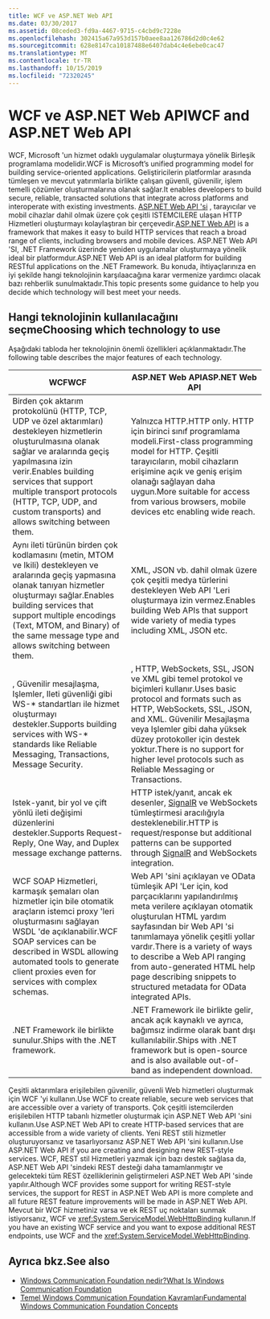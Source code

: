 ```yaml
---
title: WCF ve ASP.NET Web API
ms.date: 03/30/2017
ms.assetid: 08ceded3-fd9a-4467-9715-c4cbd9c7228e
ms.openlocfilehash: 302415a67a953d157b0aee8aa126786d2d0c4e62
ms.sourcegitcommit: 628e8147ca10187488e6407dab4c4e6ebe0cac47
ms.translationtype: MT
ms.contentlocale: tr-TR
ms.lasthandoff: 10/15/2019
ms.locfileid: "72320245"
---
```

# <a name="wcf-and-aspnet-web-api"></a><span data-ttu-id="5d30a-102">WCF ve ASP.NET Web API</span><span class="sxs-lookup"><span data-stu-id="5d30a-102">WCF and ASP.NET Web API</span></span>
<span data-ttu-id="5d30a-103">WCF, Microsoft 'un hizmet odaklı uygulamalar oluşturmaya yönelik Birleşik programlama modelidir.</span><span class="sxs-lookup"><span data-stu-id="5d30a-103">WCF is Microsoft’s unified programming model for building service-oriented applications.</span></span> <span data-ttu-id="5d30a-104">Geliştiricilerin platformlar arasında tümleşen ve mevcut yatırımlarla birlikte çalışan güvenli, güvenilir, işlem temelli çözümler oluşturmalarına olanak sağlar.</span><span class="sxs-lookup"><span data-stu-id="5d30a-104">It enables developers to build secure, reliable, transacted solutions that integrate across platforms and interoperate with existing investments.</span></span> <span data-ttu-id="5d30a-105">[ASP.NET Web API 'si](https://www.asp.net/web-api) , tarayıcılar ve mobil cihazlar dahil olmak üzere çok çeşitli ISTEMCILERE ulaşan HTTP Hizmetleri oluşturmayı kolaylaştıran bir çerçevedir.</span><span class="sxs-lookup"><span data-stu-id="5d30a-105">[ASP.NET Web API](https://www.asp.net/web-api) is a framework that makes it easy to build HTTP services that reach a broad range of clients, including browsers and mobile devices.</span></span> <span data-ttu-id="5d30a-106">ASP.NET Web API 'SI, .NET Framework üzerinde yeniden uygulamalar oluşturmaya yönelik ideal bir platformdur.</span><span class="sxs-lookup"><span data-stu-id="5d30a-106">ASP.NET Web API is an ideal platform for building RESTful applications on the .NET Framework.</span></span> <span data-ttu-id="5d30a-107">Bu konuda, ihtiyaçlarınıza en iyi şekilde hangi teknolojinin karşılaacağına karar vermenize yardımcı olacak bazı rehberlik sunulmaktadır.</span><span class="sxs-lookup"><span data-stu-id="5d30a-107">This topic presents some guidance to help you decide which technology will best meet your needs.</span></span>  
  
## <a name="choosing-which-technology-to-use"></a><span data-ttu-id="5d30a-108">Hangi teknolojinin kullanılacağını seçme</span><span class="sxs-lookup"><span data-stu-id="5d30a-108">Choosing which technology to use</span></span>  
 <span data-ttu-id="5d30a-109">Aşağıdaki tabloda her teknolojinin önemli özellikleri açıklanmaktadır.</span><span class="sxs-lookup"><span data-stu-id="5d30a-109">The following table describes the major features of each technology.</span></span>  
  
|<span data-ttu-id="5d30a-110">WCF</span><span class="sxs-lookup"><span data-stu-id="5d30a-110">WCF</span></span>|<span data-ttu-id="5d30a-111">ASP.NET Web API</span><span class="sxs-lookup"><span data-stu-id="5d30a-111">ASP.NET Web API</span></span>|  
|---------|---------------------|  
|<span data-ttu-id="5d30a-112">Birden çok aktarım protokolünü (HTTP, TCP, UDP ve özel aktarımları) destekleyen hizmetlerin oluşturulmasına olanak sağlar ve aralarında geçiş yapılmasına izin verir.</span><span class="sxs-lookup"><span data-stu-id="5d30a-112">Enables building services that support multiple transport protocols (HTTP, TCP, UDP, and custom transports) and allows switching between them.</span></span>|<span data-ttu-id="5d30a-113">Yalnızca HTTP.</span><span class="sxs-lookup"><span data-stu-id="5d30a-113">HTTP only.</span></span> <span data-ttu-id="5d30a-114">HTTP için birinci sınıf programlama modeli.</span><span class="sxs-lookup"><span data-stu-id="5d30a-114">First-class programming model for HTTP.</span></span> <span data-ttu-id="5d30a-115">Çeşitli tarayıcıların, mobil cihazların erişimine açık ve geniş erişim olanağı sağlayan daha uygun.</span><span class="sxs-lookup"><span data-stu-id="5d30a-115">More suitable for access from various browsers, mobile devices etc enabling wide reach.</span></span>|  
|<span data-ttu-id="5d30a-116">Aynı ileti türünün birden çok kodlamasını (metin, MTOM ve Ikili) destekleyen ve aralarında geçiş yapmasına olanak tanıyan hizmetler oluşturmayı sağlar.</span><span class="sxs-lookup"><span data-stu-id="5d30a-116">Enables building services that support multiple encodings (Text, MTOM, and Binary) of the same message type and allows switching between them.</span></span>|<span data-ttu-id="5d30a-117">XML, JSON vb. dahil olmak üzere çok çeşitli medya türlerini destekleyen Web API 'Leri oluşturmaya izin vermez.</span><span class="sxs-lookup"><span data-stu-id="5d30a-117">Enables building Web APIs that support wide variety of media types including XML, JSON etc.</span></span>|  
|<span data-ttu-id="5d30a-118">, Güvenilir mesajlaşma, Işlemler, Ileti güvenliği gibi WS-\* standartları ile hizmet oluşturmayı destekler.</span><span class="sxs-lookup"><span data-stu-id="5d30a-118">Supports building services with WS-\* standards like Reliable Messaging, Transactions, Message Security.</span></span>|<span data-ttu-id="5d30a-119">, HTTP, WebSockets, SSL, JSON ve XML gibi temel protokol ve biçimleri kullanır.</span><span class="sxs-lookup"><span data-stu-id="5d30a-119">Uses basic protocol and formats such as HTTP, WebSockets, SSL, JSON, and XML.</span></span> <span data-ttu-id="5d30a-120">Güvenilir Mesajlaşma veya Işlemler gibi daha yüksek düzey protokoller için destek yoktur.</span><span class="sxs-lookup"><span data-stu-id="5d30a-120">There is no support for higher level protocols such as Reliable Messaging or Transactions.</span></span>|  
|<span data-ttu-id="5d30a-121">Istek-yanıt, bir yol ve çift yönlü ileti değişimi düzenlerini destekler.</span><span class="sxs-lookup"><span data-stu-id="5d30a-121">Supports Request-Reply, One Way, and Duplex message exchange patterns.</span></span>|<span data-ttu-id="5d30a-122">HTTP istek/yanıt, ancak ek desenler, [SignalR](https://github.com/SignalR/SignalR) ve WebSockets tümleştirmesi aracılığıyla desteklenebilir.</span><span class="sxs-lookup"><span data-stu-id="5d30a-122">HTTP is request/response but additional patterns can be supported through [SignalR](https://github.com/SignalR/SignalR) and WebSockets integration.</span></span>|  
|<span data-ttu-id="5d30a-123">WCF SOAP Hizmetleri, karmaşık şemaları olan hizmetler için bile otomatik araçların istemci proxy 'leri oluşturmasını sağlayan WSDL 'de açıklanabilir.</span><span class="sxs-lookup"><span data-stu-id="5d30a-123">WCF SOAP services can be described in WSDL allowing automated tools to generate client proxies even for services with complex schemas.</span></span>|<span data-ttu-id="5d30a-124">Web API 'sini açıklayan ve OData tümleşik API 'Ler için, kod parçacıklarını yapılandırılmış meta verilere açıklayan otomatik oluşturulan HTML yardım sayfasından bir Web API 'si tanımlamaya yönelik çeşitli yollar vardır.</span><span class="sxs-lookup"><span data-stu-id="5d30a-124">There is a variety of ways to describe a Web API ranging from auto-generated HTML help page describing snippets to structured metadata for OData integrated APIs.</span></span>|  
|<span data-ttu-id="5d30a-125">.NET Framework ile birlikte sunulur.</span><span class="sxs-lookup"><span data-stu-id="5d30a-125">Ships with the .NET framework.</span></span>|<span data-ttu-id="5d30a-126">.NET Framework ile birlikte gelir, ancak açık kaynaklı ve ayrıca, bağımsız indirme olarak bant dışı kullanılabilir.</span><span class="sxs-lookup"><span data-stu-id="5d30a-126">Ships with .NET framework but is open-source and is also available out-of-band as independent download.</span></span>|  
  
 <span data-ttu-id="5d30a-127">Çeşitli aktarımlara erişilebilen güvenilir, güvenli Web hizmetleri oluşturmak için WCF 'yi kullanın.</span><span class="sxs-lookup"><span data-stu-id="5d30a-127">Use WCF to create reliable, secure web services that are accessible over a variety of transports.</span></span> <span data-ttu-id="5d30a-128">Çok çeşitli istemcilerden erişilebilen HTTP tabanlı hizmetler oluşturmak için ASP.NET Web API 'sini kullanın.</span><span class="sxs-lookup"><span data-stu-id="5d30a-128">Use ASP.NET Web API to create HTTP-based services that are accessible from a wide variety of clients.</span></span> <span data-ttu-id="5d30a-129">Yeni REST stili hizmetler oluşturuyorsanız ve tasarlıyorsanız ASP.NET Web API 'sini kullanın.</span><span class="sxs-lookup"><span data-stu-id="5d30a-129">Use ASP.NET Web API if you are creating and designing new REST-style services.</span></span> <span data-ttu-id="5d30a-130">WCF, REST stil Hizmetleri yazmak için bazı destek sağlasa da, ASP.NET Web API 'sindeki REST desteği daha tamamlanmıştır ve gelecekteki tüm REST özelliklerinin geliştirmeleri ASP.NET Web API 'sinde yapılır.</span><span class="sxs-lookup"><span data-stu-id="5d30a-130">Although WCF provides some support for writing REST-style services, the support for REST in ASP.NET Web API is more complete and all future REST feature improvements will be made in ASP.NET Web API.</span></span> <span data-ttu-id="5d30a-131">Mevcut bir WCF hizmetiniz varsa ve ek REST uç noktaları sunmak istiyorsanız, WCF ve <xref:System.ServiceModel.WebHttpBinding> kullanın.</span><span class="sxs-lookup"><span data-stu-id="5d30a-131">If you have an existing WCF service and you want to expose additional REST endpoints, use WCF and the <xref:System.ServiceModel.WebHttpBinding>.</span></span>  
  
## <a name="see-also"></a><span data-ttu-id="5d30a-132">Ayrıca bkz.</span><span class="sxs-lookup"><span data-stu-id="5d30a-132">See also</span></span>

- [<span data-ttu-id="5d30a-133">Windows Communication Foundation nedir?</span><span class="sxs-lookup"><span data-stu-id="5d30a-133">What Is Windows Communication Foundation</span></span>](whats-wcf.md)
- [<span data-ttu-id="5d30a-134">Temel Windows Communication Foundation Kavramları</span><span class="sxs-lookup"><span data-stu-id="5d30a-134">Fundamental Windows Communication Foundation Concepts</span></span>](fundamental-concepts.md)
